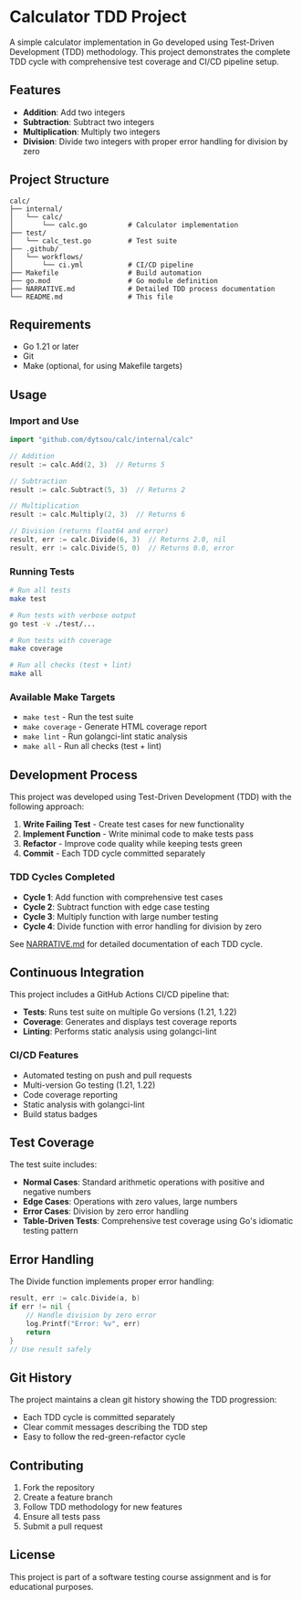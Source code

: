 # Calculator TDD Project

A simple calculator implementation in Go developed using Test-Driven Development (TDD) methodology. This project demonstrates the complete TDD cycle with comprehensive test coverage and CI/CD pipeline setup.

## Features

- **Addition**: Add two integers
- **Subtraction**: Subtract two integers  
- **Multiplication**: Multiply two integers
- **Division**: Divide two integers with proper error handling for division by zero

## Project Structure

```
calc/
├── internal/
│   └── calc/
│       └── calc.go          # Calculator implementation
├── test/
│   └── calc_test.go         # Test suite
├── .github/
│   └── workflows/
│       └── ci.yml           # CI/CD pipeline
├── Makefile                 # Build automation
├── go.mod                   # Go module definition
├── NARRATIVE.md             # Detailed TDD process documentation
└── README.md                # This file
```

## Requirements

- Go 1.21 or later
- Git
- Make (optional, for using Makefile targets)

## Usage

### Import and Use

```go
import "github.com/dytsou/calc/internal/calc"

// Addition
result := calc.Add(2, 3)  // Returns 5

// Subtraction  
result := calc.Subtract(5, 3)  // Returns 2

// Multiplication
result := calc.Multiply(2, 3)  // Returns 6

// Division (returns float64 and error)
result, err := calc.Divide(6, 3)  // Returns 2.0, nil
result, err := calc.Divide(5, 0)  // Returns 0.0, error
```

### Running Tests

```bash
# Run all tests
make test

# Run tests with verbose output
go test -v ./test/...

# Run tests with coverage
make coverage

# Run all checks (test + lint)
make all
```

### Available Make Targets

- `make test` - Run the test suite
- `make coverage` - Generate HTML coverage report
- `make lint` - Run golangci-lint static analysis
- `make all` - Run all checks (test + lint)

## Development Process

This project was developed using Test-Driven Development (TDD) with the following approach:

1. **Write Failing Test** - Create test cases for new functionality
2. **Implement Function** - Write minimal code to make tests pass
3. **Refactor** - Improve code quality while keeping tests green
4. **Commit** - Each TDD cycle committed separately

### TDD Cycles Completed

- **Cycle 1**: Add function with comprehensive test cases
- **Cycle 2**: Subtract function with edge case testing
- **Cycle 3**: Multiply function with large number testing
- **Cycle 4**: Divide function with error handling for division by zero

See [NARRATIVE.md](NARRATIVE.md) for detailed documentation of each TDD cycle.

## Continuous Integration

This project includes a GitHub Actions CI/CD pipeline that:

- **Tests**: Runs test suite on multiple Go versions (1.21, 1.22)
- **Coverage**: Generates and displays test coverage reports
- **Linting**: Performs static analysis using golangci-lint

### CI/CD Features

- Automated testing on push and pull requests
- Multi-version Go testing (1.21, 1.22)
- Code coverage reporting
- Static analysis with golangci-lint
- Build status badges

## Test Coverage

The test suite includes:

- **Normal Cases**: Standard arithmetic operations with positive and negative numbers
- **Edge Cases**: Operations with zero values, large numbers
- **Error Cases**: Division by zero error handling
- **Table-Driven Tests**: Comprehensive test coverage using Go's idiomatic testing pattern

## Error Handling

The Divide function implements proper error handling:

```go
result, err := calc.Divide(a, b)
if err != nil {
    // Handle division by zero error
    log.Printf("Error: %v", err)
    return
}
// Use result safely
```

## Git History

The project maintains a clean git history showing the TDD progression:

- Each TDD cycle is committed separately
- Clear commit messages describing the TDD step
- Easy to follow the red-green-refactor cycle

## Contributing

1. Fork the repository
2. Create a feature branch
3. Follow TDD methodology for new features
4. Ensure all tests pass
5. Submit a pull request

## License

This project is part of a software testing course assignment and is for educational purposes.
